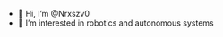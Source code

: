 - 👋 Hi, I’m @Nrxszv0
- 👀 I’m interested in robotics and autonomous systems

<!---
Nrxszv0/Nrxszv0 is a ✨ special ✨ repository because its `README.md` (this file) appears on your GitHub profile.
You can click the Preview link to take a look at your changes.
--->
